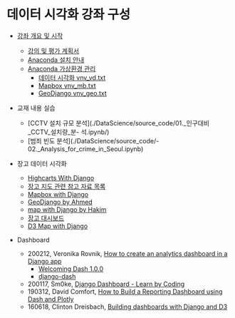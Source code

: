 # 데이터 시각화 강좌 구성

- [강좌 개요 및 시작](./vd_memo.md)
  - [강의 및 평가 계획서](./강의_및_평가_계획서.PDF)
  - [Anaconda 설치 안내](./anaconda_설치_안내서.md)
  - [Anaconda 가상환경 관리](./conda_vnv.md)
    - [데이터 시각화 vnv_vd.txt](./vnv_vd.txt)
    - [Mapbox vnv_mb.txt](./vnv_mb.txt)
    - [GeoDjango vnv_geo.txt](./vnv_geo.txt)

- 교재 내용 실습
  - [CCTV 설치 규모 분석](./DataScience/source_code/01._인구대비_CCTV_설치량_분- 석.ipynb/)
  - [범죄 빈도 분석](./DataScience/source_code/- 02._Analysis_for_crime_in_Seoul.ipynb)

- 장고 데이터 시각화
  - [Highcarts With Django](./highchartsWithDjango/장고에서_차트_그리는_방법.md)
  - [장고 지도 관련 참고 자료 목록](./map_ref.md)
  - [Mapbox with Django](./mapboxWithDjango/mapboxWithDjango.md)
  - [GeoDjango by Ahmed](./geo/geo_by_Ahmed.md)
  - [map with Django by Hakim](./mapWithDjango/mapWithDjango.md)
  - [장고 대시보드]()
  - [D3 Map with Django](./d3mapWithDjango/d3mapWithDjango.md)

- Dashboard
  - 200212, Veronika Rovnik, [How to create an analytics dashboard in a Django app](https://www.freecodecamp.org/news/how-to-create-an-analytics-dashboard-in-django-app/)
    - [Welcoming Dash 1.0.0](https://medium.com/plotly/welcoming-dash-1-0-0-f3af4b84bae)
    - [django-dash](https://github.com/barseghyanartur/django-dash)
  - 200117, Sm0ke, [Django Dashboard - Learn by Coding](https://dev.to/sm0ke/django-dashboard-learn-by-coding-437l)
  - 190312, David Comfort, [How to Build a Reporting Dashboard using Dash and Plotly](https://towardsdatascience.com/how-to-build-a-complex-reporting-dashboard-using-dash-and-plotl-4f4257c18a7f#4711)
  - 160618, Clinton Dreisbach, [Building dashboards with Django and D3](https://dreisbach.us/articles/building-dashboards-with-django-and-d3/)
